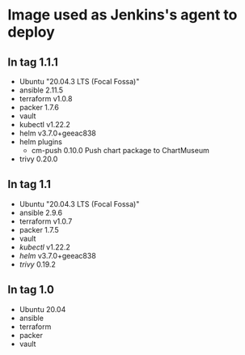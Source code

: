 
# Image used as Jenkins's agent to deploy

## In tag 1.1.1
- Ubuntu "20.04.3 LTS (Focal Fossa)"
- ansible 2.11.5
- terraform v1.0.8
- packer 1.7.6
- vault
- kubectl v1.22.2
- helm v3.7.0+geeac838
- helm plugins
  - cm-push 0.10.0  Push chart package to ChartMuseum
- trivy 0.20.0

## In tag 1.1
- Ubuntu "20.04.3 LTS (Focal Fossa)"
- ansible 2.9.6
- terraform v1.0.7
- packer 1.7.5
- vault
- *kubectl* v1.22.2
- *helm* v3.7.0+geeac838
- *trivy* 0.19.2

## In tag 1.0
- Ubuntu 20.04
- ansible
- terraform
- packer
- vault